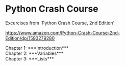 # Python Crash Course

Excercises from 'Python Crash Course, 2nd Edition' 

https://www.amazon.com/Python-Crash-Course-2nd-Edition/dp/1593279280


<p>Chapter 1: ***Introduction***<br>
Chapter 2: ***Variables***<br>
Chapter 3: ***Lists***</p>



